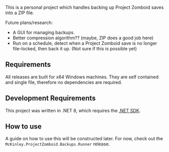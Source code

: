 This is a personal project which handles backing up Project Zomboid saves into a ZIP file.

Future plans/research:

- A GUI for managing backups.
- Better compression algorithm?? (maybe, ZIP does a good job here)
- Run on a schedule, detect when a Project Zomboid save is no longer file-locked, then back it up. (Not sure if this is possible yet)

## Requirements

All releases are built for x64 Windows machines. They are self contained and single file, therefore no dependencies are required.

## Development Requirements

This project was written in .NET 8, which requires the [.NET SDK](https://dotnet.microsoft.com/en-us/download).

## How to use

A guide on how to use this will be constructed later. For now, check out the `McKinley.ProjectZomboid.Backups.Runner` release.